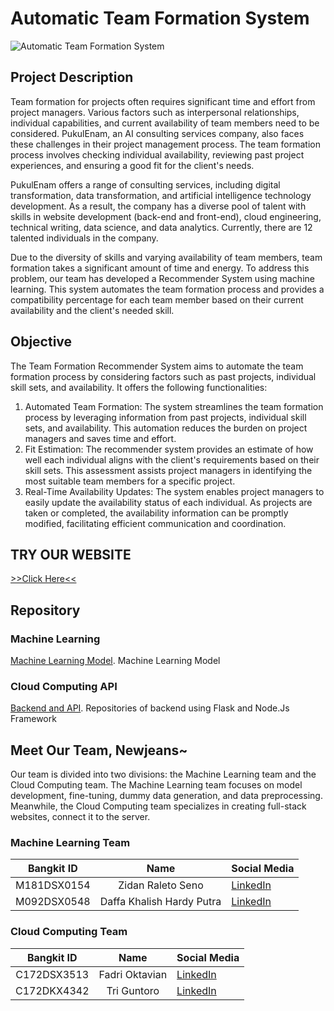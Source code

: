 # Automatic Team Formation System

![Automatic Team Formation System](https://github.com/CR23-TR03-PukulEnam-Recommender-System/.github/assets/72967822/bdb60415-3e87-40e5-9122-3d9ca2355adb)

## Project Description

Team formation for projects often requires significant time and effort from project managers. Various factors such as interpersonal relationships, individual capabilities, and current availability of team members need to be considered. PukulEnam, an AI consulting services company, also faces these challenges in their project management process. The team formation process involves checking individual availability, reviewing past project experiences, and ensuring a good fit for the client's needs.

PukulEnam offers a range of consulting services, including digital transformation, data transformation, and artificial intelligence technology development. As a result, the company has a diverse pool of talent with skills in website development (back-end and front-end), cloud engineering, technical writing, data science, and data analytics. Currently, there are 12 talented individuals in the company.

Due to the diversity of skills and varying availability of team members, team formation takes a significant amount of time and energy. To address this problem, our team has developed a Recommender System using machine learning. This system automates the team formation process and provides a compatibility percentage for each team member based on their current availability and the client's needed skill.


## Objective

The Team Formation Recommender System aims to automate the team formation process by considering factors such as past projects, individual skill sets, and availability. It offers the following functionalities:

1. Automated Team Formation: The system streamlines the team formation process by leveraging information from past projects, individual skill sets, and availability. This automation reduces the burden on project managers and saves time and effort.
2. Fit Estimation: The recommender system provides an estimate of how well each individual aligns with the client's requirements based on their skill sets. This assessment assists project managers in identifying the most suitable team members for a specific project.
3. Real-Time Availability Updates: The system enables project managers to easily update the availability status of each individual. As projects are taken or completed, the availability information can be promptly modified, facilitating efficient communication and coordination.

## TRY OUR WEBSITE
[>>Click Here<<](http://fe-dot-pmcapstone.et.r.appspot.com/)
## Repository

### Machine Learning
[Machine Learning Model](https://github.com/CR23-TR03-PukulEnam-Recommender-System/model). Machine Learning Model

### Cloud Computing API
[Backend and API](https://github.com/CR23-TR03-PukulEnam-Recommender-System/API). Repositories of backend using Flask and Node.Js Framework

## Meet Our Team, Newjeans~
Our team is divided into two divisions: the Machine Learning team and the Cloud Computing team. The Machine Learning team focuses on model development, fine-tuning, dummy data generation, and data preprocessing. Meanwhile, the Cloud Computing team specializes in creating full-stack websites, connect it to the server.

### Machine Learning Team
| Bangkit ID | Name | Social Media |
|:----------:|:----:|--------------|
|M181DSX0154 |Zidan Raleto Seno|[LinkedIn](https://www.linkedin.com/in/zidanseno)|
|M092DSX0548 |Daffa Khalish Hardy Putra|[LinkedIn](https://www.linkedin.com/in/daffakhalishhp)|

### Cloud Computing Team
| Bangkit ID | Name | Social Media |
|:----------:|:----:|--------------|
|C172DSX3513 |Fadri Oktavian|[LinkedIn](https://www.linkedin.com/in/zidanseno)|
|C172DKX4342 |Tri Guntoro|[LinkedIn](https://www.linkedin.com/in/tri-guntoro-41676222a)|


